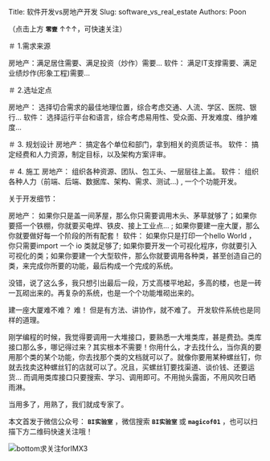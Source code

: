 Title:  软件开发vs房地产开发
Slug:  software_vs_real_estate
Authors: Poon



（点击上方 **`零壹`** ↑↑↑，可快速关注）


＃ 1.需求来源

房地产：满足居住需要、满足投资（炒作）需要...
软件：  满足IT支撑需要、满足业绩炒作(形象工程)需要...

＃ 2.选址定点

房地产： 选择切合需求的最佳地理位置，综合考虑交通、人流、学区、医院、银行...
软件：  选择运行平台和语言，综合考虑易用性、受众面、开发难度、维护难度...

＃ 3. 规划设计
房地产： 搞定各个单位和部门，拿到相关的资质证书。
软件： 搞定经费和人力资源，制定目标，以及架构方案评审。

＃ 4. 施工
房地产： 组织各种资源、团队、包工头、一层层往上盖。
软件：   组织各种人力（前端、后端、数据库、架构、需求、测试...) , 一个个功能开发。

关于开发细节：

房地产： 如果你只是盖一间茅屋，那么你只需要调用木头、茅草就够了；如果你要搭一个铁棚，你就要买电焊、铁皮、接上工业点... ; 如果你要建一座大厦，那么你就要做好每一个阶段的所有配套！
软件：   如果你只是打印一个hello World ， 你只需要import 一个 io 类就足够了; 如果你要开发一个可视化程序，你就要引入可视化的类；如果你要建一个大型软件，那么你就要调用各种类，甚至创造自己的类，来完成你所要的功能，最后构成一个完成的系统。

没错，说了这么多，我只想引出最后一段，万丈高楼平地起，多高的楼，也是一砖一瓦砌出来的。再复杂的系统，也是一个个功能堆砌出来的。

建一座大厦难不难？ 难！ 但是有方法、讲协作，就不难了。 开发软件系统也是同样的道理。

刚学编程的时候，我觉得要调用一大堆接口，要熟悉一大堆类库，甚是费劲。类库接口那么多，哪记得过来？其实根本不需要！你用什么，才去找什么，当你真的要用那个类的某个功能，你去找那个类的文档就可以了。就像你要用某种螺丝钉，你就去找卖这种螺丝钉的店就可以了。况且，买螺丝钉要找渠道、谈价钱、还要运货... 而调用类库接口只要搜索、学习、调用即可。不用抛头露面，不用风吹日晒雨淋。

当用多了，用熟了，我们就成专家了。

本文首发于微信公众号： **`BI实验室`** ，微信搜索 **`BI实验室`** 或 **`magicof01`** ，也可以扫描下方二维码快速关注哦！

![bottom求关注forIMX3](http://www.imx3.com/img/weixin_bi_common/sdr_code_tree_01.png)



